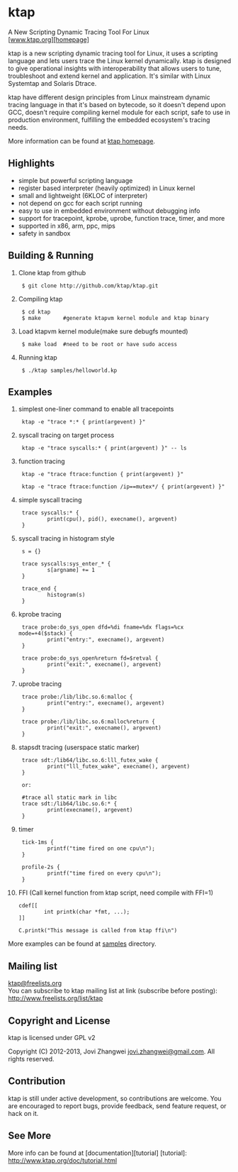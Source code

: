 # ktap

A New Scripting Dynamic Tracing Tool For Linux  
[www.ktap.org][homepage]

ktap is a new scripting dynamic tracing tool for Linux,
it uses a scripting language and lets users trace the Linux kernel dynamically.
ktap is designed to give operational insights with interoperability
that allows users to tune, troubleshoot and extend kernel and application.
It's similar with Linux Systemtap and Solaris Dtrace.

ktap have different design principles from Linux mainstream dynamic tracing
language in that it's based on bytecode, so it doesn't depend upon GCC,
doesn't require compiling kernel module for each script, safe to use in
production environment, fulfilling the embedded ecosystem's tracing needs.

More information can be found at [ktap homepage][homepage].

[homepage]: http://www.ktap.org

## Highlights

  * simple but powerful scripting language
  * register based interpreter (heavily optimized) in Linux kernel
  * small and lightweight (6KLOC of interpreter)
  * not depend on gcc for each script running
  * easy to use in embedded environment without debugging info
  * support for tracepoint, kprobe, uprobe, function trace, timer, and more
  * supported in x86, arm, ppc, mips
  * safety in sandbox

## Building & Running

1. Clone ktap from github

        $ git clone http://github.com/ktap/ktap.git

2. Compiling ktap

        $ cd ktap
        $ make       #generate ktapvm kernel module and ktap binary

3. Load ktapvm kernel module(make sure debugfs mounted)

        $ make load  #need to be root or have sudo access

4. Running ktap

        $ ./ktap samples/helloworld.kp


## Examples

1. simplest one-liner command to enable all tracepoints

        ktap -e "trace *:* { print(argevent) }"

2. syscall tracing on target process

        ktap -e "trace syscalls:* { print(argevent) }" -- ls

3. function tracing

        ktap -e "trace ftrace:function { print(argevent) }"

        ktap -e "trace ftrace:function /ip==mutex*/ { print(argevent) }"

4. simple syscall tracing

        trace syscalls:* {
                print(cpu(), pid(), execname(), argevent)
        }

5. syscall tracing in histogram style

        s = {}

        trace syscalls:sys_enter_* {
                s[argname] += 1
        }

        trace_end {
                histogram(s)
        }

6. kprobe tracing

        trace probe:do_sys_open dfd=%di fname=%dx flags=%cx mode=+4($stack) {
                print("entry:", execname(), argevent)
        }

        trace probe:do_sys_open%return fd=$retval {
                print("exit:", execname(), argevent)
        }

7. uprobe tracing

        trace probe:/lib/libc.so.6:malloc {
                print("entry:", execname(), argevent)
        }

        trace probe:/lib/libc.so.6:malloc%return {
                print("exit:", execname(), argevent)
        }

8. stapsdt tracing (userspace static marker)

        trace sdt:/lib64/libc.so.6:lll_futex_wake {
                print("lll_futex_wake", execname(), argevent)
        }

        or:

        #trace all static mark in libc
        trace sdt:/lib64/libc.so.6:* {
                print(execname(), argevent)
        }

9. timer

        tick-1ms {
                printf("time fired on one cpu\n");
        }

        profile-2s {
                printf("time fired on every cpu\n");
        }

10. FFI (Call kernel function from ktap script, need compile with FFI=1)

        cdef[[
                int printk(char *fmt, ...);
        ]]

        C.printk("This message is called from ktap ffi\n")

More examples can be found at [samples][samples_dir] directory.

[samples_dir]: https://github.com/ktap/ktap/tree/master/samples

## Mailing list

ktap@freelists.org  
You can subscribe to ktap mailing list at link (subscribe before posting):
http://www.freelists.org/list/ktap


## Copyright and License

ktap is licensed under GPL v2

Copyright (C) 2012-2013, Jovi Zhangwei <jovi.zhangwei@gmail.com>.
All rights reserved.


## Contribution

ktap is still under active development, so contributions are welcome.
You are encouraged to report bugs, provide feedback, send feature request,
or hack on it.


## See More

More info can be found at [documentation][tutorial]
[tutorial]: http://www.ktap.org/doc/tutorial.html


